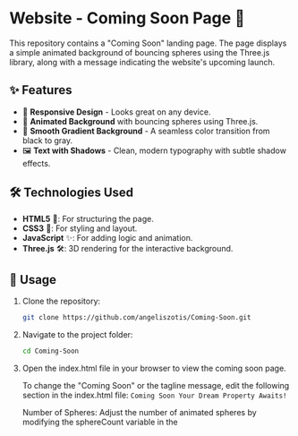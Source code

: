 # Website - Coming Soon Page 🚀

This repository contains a "Coming Soon" landing page. The page displays a simple animated background of bouncing spheres using the Three.js library, along with a message indicating the website's upcoming launch.

## ✨ Features
- 🎨 **Responsive Design** - Looks great on any device.
- 🔄 **Animated Background** with bouncing spheres using Three.js.
- 🌈 **Smooth Gradient Background** - A seamless color transition from black to gray.
- 🖼️ **Text with Shadows** - Clean, modern typography with subtle shadow effects.

## 🛠️ Technologies Used
- **HTML5** 📄: For structuring the page.
- **CSS3** 🎨: For styling and layout.
- **JavaScript** ✨: For adding logic and animation.
- **Three.js** 🛠️: 3D rendering for the interactive background.

## 🚀 Usage

1. Clone the repository:
   ```bash
   git clone https://github.com/angeliszotis/Coming-Soon.git

2. Navigate to the project folder:
      ```bash
      cd Coming-Soon

3. Open the index.html file in your browser to view the coming soon page.

    To change the "Coming Soon" or the tagline message, edit the following section in the index.html file:
    `Coming Soon
    Your Dream Property Awaits!`

    Number of Spheres: Adjust the number of animated spheres by modifying the sphereCount variable in the <script> section of the HTML file:
    `const sphereCount = 50; // Increase or decrease the number`      


